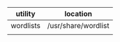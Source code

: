 | utility   | location            |
| --------- | ------------------- |
| wordlists | /usr/share/wordlist |
|           |                     |